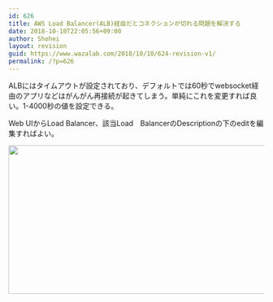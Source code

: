 ```yaml
---
id: 626
title: AWS Load Balancer(ALB)経由だとコネクションが切れる問題を解決する
date: 2018-10-10T22:05:56+09:00
author: Shohei
layout: revision
guid: https://www.wazalab.com/2018/10/10/624-revision-v1/
permalink: /?p=626
---
```

ALBにはタイムアウトが設定されており、デフォルトでは60秒でwebsocket経由のアプリなどはがんがん再接続が起きてしまう。単純にこれを変更すれば良い。1-4000秒の値を設定できる。

Web UIからLoad Balancer、該当Load　BalancerのDescriptionの下のeditを編集すればよい。

<img src="https://www.wazalab.com/wp-content/uploads/2018/10/d6ac231e-8a22-4950-9ccc-8fcd9c7553a2.png" alt="" width="570" height="292" class="alignnone size-full wp-image-625" />